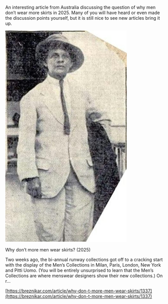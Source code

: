 An interesting article from Australia discussing the question of why men don’t wear more skirts in 2025. Many of you will have heard or even made the discussion points yourself, but it is still nice to see new articles bring it up.

[](https://breznikar.com/article/why-don-t-more-men-wear-skirts/1337 "Why don’t more men wear skirts? (2025)")

![](y6pcx3wk-1390952319.jpg)

Why don’t more men wear skirts? (2025)

Two weeks ago, the bi-annual runway collections got off to a cracking start with the display of the Men’s Collections in Milan, Paris, London, New York and Pitti Uomo. (You will be entirely unsurprised to learn that the Men’s Collections are where menswear designers show their new collections.) On r…

[https://breznikar.com/article/why-don-t-more-men-wear-skirts/1337](https://breznikar.com/article/why-don-t-more-men-wear-skirts/1337)